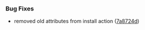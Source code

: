 ### Bug Fixes

* removed old attributes from install action ([7a8724d](https://github.com/zywave/SMLogging/commit/7a8724d))